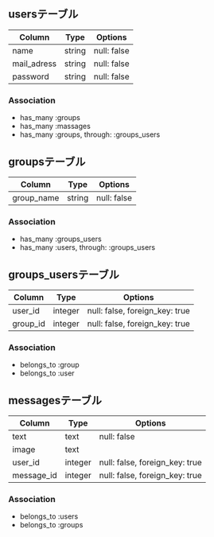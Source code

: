 
## usersテーブル
|Column|Type|Options|
|------|----|-------|
|name|string|null: false|
|mail_adress|string|null: false|
|password|string|null: false|
### Association
- has_many :groups
- has_many :massages
- has_many :groups, through: :groups_users

## groupsテーブル
|Column|Type|Options|
|------|----|-------|
|group_name|string|null: false|
### Association
- has_many :groups_users
- has_many :users, through: :groups_users

## groups_usersテーブル
|Column|Type|Options|
|------|----|-------|
|user_id|integer|null: false, foreign_key: true|
|group_id|integer|null: false, foreign_key: true|

### Association
- belongs_to :group
- belongs_to :user

## messagesテーブル
|Column|Type|Options|
|------|----|-------|
|text|text|null: false|
|image|text||
|user_id|integer|null: false, foreign_key: true|
|message_id|integer|null: false, foreign_key: true|
### Association
- belongs_to :users
- belongs_to :groups

